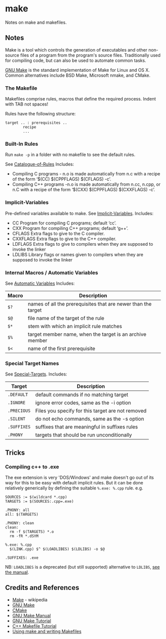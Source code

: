 # make

Notes on make and makefiles.

## Notes

Make is a tool which controls the generation of executables and other non-source files of a program from the program's source files.
Traditionally used for compiling code, but can also be used to automate common tasks.

[GNU Make](https://www.gnu.org/software/make/) is the standard implementation of Make for Linux and OS X.
Common alternatives include BSD Make, Microsoft nmake, and CMake.

### The Makefile

Makefiles comprise rules, macros that define the required process. Indent with TAB not spaces!

Rules have the following structure:

    target .. : prerequisites ..
            recipe
            ...

### Built-In Rules

Run `make -p` in a folder with no makefile to see the default rules.

See [Catalogue-of-Rules](https://www.gnu.org/software/make/manual/make.html#Catalogue-of-Rules)
Includes:

* Compiling C programs - n.o is made automatically from n.c with a recipe of the form ‘$(CC) $(CPPFLAGS) $(CFLAGS) -c’.
* Compiling C++ programs -n.o is made automatically from n.cc, n.cpp, or n.C with a recipe of the form ‘$(CXX) $(CPPFLAGS) $(CXXFLAGS) -c’.

### Implicit-Variables

Pre-defined variables available to make.
See [Implicit-Variables](https://www.gnu.org/software/make/manual/make.html#Implicit-Variables).
Includes:

* CC Program for compiling C programs; default ‘cc’.
* CXX Program for compiling C++ programs; default ‘g++’.
* CFLAGS Extra flags to give to the C compiler.
* CXXFLAGS Extra flags to give to the C++ compiler.
* LDFLAGS Extra flags to give to compilers when they are supposed to invoke the linker
* LDLIBS Library flags or names given to compilers when they are supposed to invoke the linker

### Internal Macros / Automatic Variables

See [Automatic Variables](https://www.gnu.org/software/make/manual/make.html#Automatic-Variables)
Includes:

| Macro | Description |
|-------|-------------|
| `$?`  | names of all the prerequisites that are newer than the target |
| `$@`  | file name of the target of the rule |
| `$*`  | stem with which an implicit rule matches  |
| `$%`  | target member name, when the target is an archive member |
| `$<`  | name of the first prerequisite |

### Special Target Names

See [Special-Targets](https://www.gnu.org/software/make/manual/make.html#Special-Targets).
Includes:

| Target      | Description |
|-------------|-------------|
| `.DEFAULT`  | default commands if no matching target  |
| `.IGNORE`   | ignore error codes, same as the -i option |
| `.PRECIOUS` | Files you specify for this target are not removed  |
| `.SILENT`   | do not echo commands, same as the -s option |
| `.SUFFIXES` | suffixes that are meaningful in suffixes rules |
| `.PHONY`    | targets that should be run unconditionally |

## Tricks

### Compiling c++ to .exe

The exe extension is very 'DOS/Windows' and make doesn't go out of its way for this to be easy with default implicit rules.
But it can be done relatively generically by defining the suitable `%.exe: %.cpp` rule. e.g.

    SOURCES := $(wildcard *.cpp)
    TARGETS := $(SOURCES:.cpp=.exe)

    .PHONY: all
    all: $(TARGETS)

    .PHONY: clean
    clean:
      rm -f $(TARGETS) *.o
      rm -fR *.dSYM

    %.exe: %.cpp
      $(LINK.cpp) $^ $(LOADLIBES) $(LDLIBS) -o $@

    .SUFFIXES: .exe

NB: `LOADLIBES` is a deprecated (but still supported) alternative to `LDLIBS`, [see the manual](https://www.gnu.org/software/make/manual/html_node/Implicit-Variables.html).

## Credits and References

* [Make](https://en.wikipedia.org/wiki/Make_(software)) - wikipedia
* [GNU Make](https://www.gnu.org/software/make/)
* [CMake](https://cmake.org/)
* [GNU Make Manual](https://www.gnu.org/software/make/manual/make.html)
* [GNU Make Tutorial](https://linuxhint.com/gnu-make-tutorial/)
* [C++ Makefile Tutorial](https://www.softwaretestinghelp.com/cpp-makefile-tutorial/)
* [Using make and writing Makefiles](https://www.cs.swarthmore.edu/~newhall/unixhelp/howto_makefiles.html)

